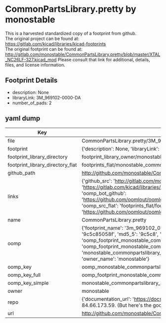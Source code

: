 # CommonPartsLibrary.pretty by monostable  
This is a harvested standardized copy of a footprint from github.  
The original project can be found at:  
https://gitlab.com/kicad/libraries/kicad-footprints  
The original footprint can be found at:
http://gitlab.com/monostable/CommonPartsLibrary.pretty/blob/master/XTAL_NC26LF-327.kicad_mod
Please consult that link for additional, details, files, and license information.  
## Footprint Details
* description: None  
* libraryLink: 3M_969102-0000-DA  
* number_of_pads: 2  
## yaml dump  
| Key | Value |  
| --- | --- |  
| file | CommonPartsLibrary.pretty/3M_969102-0000-DA.kicad_mod |  
| footprint | {'description': None, 'libraryLink': '3M_969102-0000-DA', 'number_of_pads': 2} |  
| footprint_library_directory | footprint_library_owner/monostable_CommonPartsLibrary.pretty |  
| footprint_library_directory_flat | footprints_flat/monostable_commonpartslibrary_3m_969102_0000_da/working |  
| github_path | http://github.com/monostable/CommonPartsLibrary.pretty/blob/master/3M_969102-0000-DA.kicad_mod |  
| links | {'github_src': 'http://gitlab.com/monostable/CommonPartsLibrary.pretty/blob/master/XTAL_NC26LF-327.kicad_mod', 'github_src_repo': 'https://gitlab.com/kicad/libraries/kicad-footprints', 'oomp_bot': 'footprints/monostable_commonpartslibrary_3m_969102_0000_da/working', 'oomp_bot_github': 'https://github.com/oomlout/oomlout_oomp_footprint_bot/tree/main/footprints/monostable_commonpartslibrary_3m_969102_0000_da/working', 'oomp_src_flat': 'footprints_flat/footprints_flat/monostable_commonpartslibrary_3m_969102_0000_da/working', 'oomp_src_flat_github': 'https://github.com/oomlout/oomlout_oomp_footprint_src/tree/main/footprints_flat/monostable_commonpartslibrary_3m_969102_0000_da/working'} |  
| name | CommonPartsLibrary.pretty |  
| oomp | {'footprint_name': '3m_969102_0000_da', 'library_name': 'commonpartslibrary', 'md5': '9c5c85058f06febcf87cca8f4177ccd5', 'md5_10': '9c5c85058f', 'md5_5': '9c5c8', 'md5_6': '9c5c85', 'oomp_key': 'oomp_monostable_commonpartslibrary_3m_969102_0000_da', 'oomp_key_extra': 'oomp_footprint_monostable_commonpartslibrary_3m_969102_0000_da', 'oomp_key_full': 'oomp_footprint_monostable_commonpartslibrary_3m_969102_0000_da_9c5c85', 'oomp_key_simple': 'monostable_commonpartslibrary_3m_969102_0000_da', 'original_filename': 'CommonPartsLibrary.pretty/3M_969102-0000-DA.kicad_mod', 'owner_name': 'monostable'} |  
| oomp_key | oomp_monostable_commonpartslibrary_3m_969102_0000_da |  
| oomp_key_full | oomp_footprint_monostable_commonpartslibrary_3m_969102_0000_da |  
| oomp_key_simple | monostable_commonpartslibrary_3m_969102_0000_da |  
| owner | monostable |  
| repo | {'documentation_url': 'https://docs.github.com/rest/overview/resources-in-the-rest-api#rate-limiting', 'message': "API rate limit exceeded for 84.66.173.59. (But here's the good news: Authenticated requests get a higher rate limit. Check out the documentation for more details.)"} |  
| url | http://github.com/monostable/CommonPartsLibrary.pretty |  

